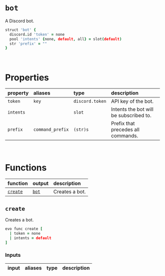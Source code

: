 # `bot`

A Discord bot.

```coffee
struct 'bot' {
  discord.id 'token' = none
  pool 'intents' {none, default, all} = slot(default)
  str 'prefix' = ""
}
```

<br>

# Properties

| property | aliases | type | description |
| :------- | :------ | :--- | :---------- |
| `token` | `key` | `discord.token` | API key of the bot. |
| `intents` | | `slot` | Intents the bot will be subscribed to. |
| `prefix` | `command_prefix` | `(str)s` | Prefix that precedes all commands. |

<br>

# Functions

| function | output | description |
| :------- | :----- | :---------- |
| [`create`](create) | [`bot`](#bot) | Creates a bot. |


## `create`
Creates a bot.

```coffee
evo func create [
  | token = none
  | intents = default
]
```

### Inputs
| input | aliases | type | description |
| :---- | :------ | :--- | :---------- |